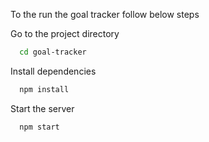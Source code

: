 To the run the goal tracker follow below steps 

Go to the project directory

```bash
  cd goal-tracker 
```

Install dependencies

```bash
  npm install
```

Start the server

```bash
  npm start
```

